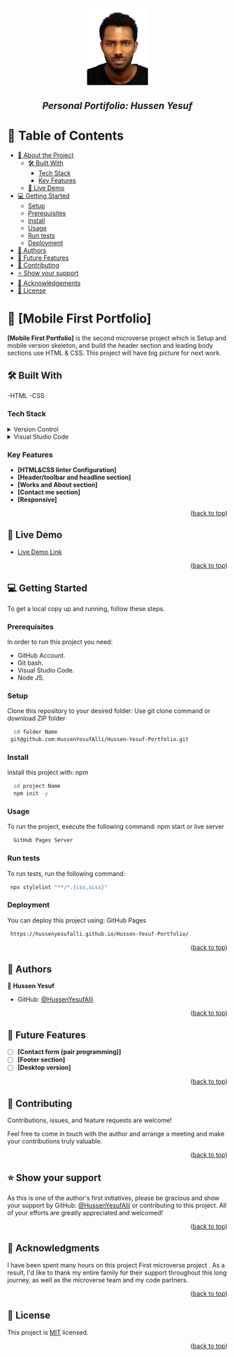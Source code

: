 <a name="readme-top"></a>

<div align="center">
  <img src="img/Hu-Photo-2-3.jpeg" alt="logo" width="140"  height="auto" />
  <br/>
  <h2><b><i>Personal Portifolio: Hussen Yesuf</i></b></h2>
</div>

# :green_book: Table of Contents

- [:book: About the Project](#about-project)
  - [:hammer_and_wrench: Built With](#built-with)
    - [Tech Stack](#tech-stack)
    - [Key Features](#key-features)
  - [:rocket: Live Demo](#live-demo)
- [:computer: Getting Started](#getting-started)
  - [Setup](#setup)
  - [Prerequisites](#prerequisites)
  - [Install](#install)
  - [Usage](#usage)
  - [Run tests](#run-tests)
  - [Deployment](#triangular_flag_on_post-deployment)
- [:busts_in_silhouette: Authors](#authors)
- [:telescope: Future Features](#future-features)
- [🤝 Contributing](#contributing)
- [⭐️ Show your support](#support)
- [🙏 Acknowledgements](#acknowledgements)
- [:memo: License](#license)

# :book: [Mobile First Portfolio] <a name="about-project"></a>

**[Mobile First Portfolio]** is the second microverse project which is Setup and mobile version skeleton, and build the header section and leading body sections use HTML & CSS. This project will have big picture for next work.

## :hammer_and_wrench: Built With <a name="built-with"></a>

-HTML
-CSS

### Tech Stack <a name="tech-stack"></a>

<details>
  <summary>Version Control</summary>
  <ul>
    <li><a href="https://github.com/">Git Hub</a></li>
  </ul>
</details>
<details>
  <summary>Visual Studio Code</summary>
  <ul>
    <li><a href="https://code.visualstudio.com/">Visual Studio Code</a></li>
  </ul>
</details>

<!-- Features -->

### Key Features <a name="key-features"></a>

- **[HTML&CSS linter Configuration]**
- **[Header/toolbar and headline section]**
- **[Works and About section]**
- **[Contact me section]**
- **[Responsive]**
<p align="right">(<a href="#readme-top">back to top</a>)</p>

<!-- LIVE DEMO -->

## :rocket: Live Demo <a name="live-demo"></a>

- [Live Demo Link](https://hussenyesufalli.github.io/Hussen-Yesuf-Portfolio/)
<p align="right">(<a href="#readme-top">back to top</a>)</p>

<!-- GETTING STARTED -->

## :computer: Getting Started <a name="getting-started"></a>

To get a local copy up and running, follow these steps.

### Prerequisites

In order to run this project you need:

- GitHub Account.
- Git bash.
- Visual Studio Code.
- Node JS.

### Setup

Clone this repository to your desired folder:
Use git clone command or download ZIP folder

```sh
  cd folder Name
 git@github.com:HussenYesufAlli/Hussen-Yesuf-Portfolio.git
```

### Install

Install this project with:
npm

```sh
  cd project Name
  npm init -y
```

### Usage

To run the project, execute the following command:
npm start or live server

```sh
  GitHub Pages Server
```

### Run tests

To run tests, run the following command:

```sh
 npx stylelint "**/*.{css,scss}"
```

### Deployment

You can deploy this project using:
GitHub Pages

```sh
 https://hussenyesufalli.github.io/Hussen-Yesuf-Portfolio/
```

<p align="right">(<a href="#readme-top">back to top</a>)</p>

<!-- AUTHORS -->

## :busts_in_silhouette: Authors <a name="authors"></a>

:bust_in_silhouette: **Hussen Yesuf**

- GitHub: [@HussenYesufAlli](https://github.com/HussenYesufAlli)

<p align="right">(<a href="#readme-top">back to top</a>)</p>

<!-- FUTURE FEATURES -->

## :telescope: Future Features <a name="future-features"></a>

- [ ] **[Contact form (pair programming)]**
- [ ] **[Footer section]**
- [ ] **[Desktop version]**
<p align="right">(<a href="#readme-top">back to top</a>)</p>
<!-- CONTRIBUTING -->

## 🤝 Contributing <a name="contributing"></a>

Contributions, issues, and feature requests are welcome!

Feel free to come in touch with the author and arrange a meeting and make your contributions truly valuable.

<p align="right">(<a href="#readme-top">back to top</a>)</p>

<!-- SUPPORT -->

## ⭐️ Show your support <a name="support"></a>

As this is one of the author's first initiatives, please be gracious and show your support by GitHub: [@HussenYesufAlli](https://github.com/HussenYesufAlli) or contributing to this project. All of your efforts are greatly appreciated and welcomed!

<p align="right">(<a href="#readme-top">back to top</a>)</p>

<!-- ACKNOWLEDGEMENTS -->

## 🙏 Acknowledgments <a name="acknowledgements"></a>

I have been spent many hours on this project First microverse project . As a result, I'd like to thank my entire family for their support throughout this long journey, as well as the microverse team and my code partners.

<p align="right">(<a href="#readme-top">back to top</a>)</p>
<!-- LICENSE -->

## 📝 License <a name="license"></a>

This project is [MIT](./LICENSE) licensed.

<p align="right">(<a href="#readme-top">back to top</a>)</p>
